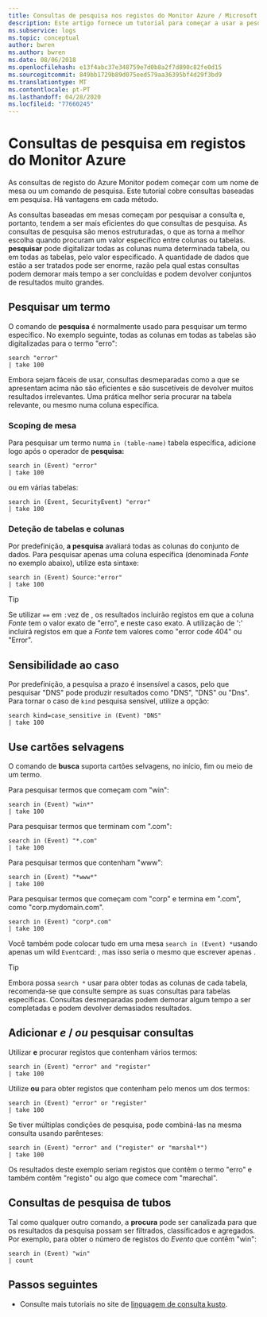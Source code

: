 ```yaml
---
title: Consultas de pesquisa nos registos do Monitor Azure / Microsoft Docs
description: Este artigo fornece um tutorial para começar a usar a pesquisa em consultas de registo do Monitor Azure.
ms.subservice: logs
ms.topic: conceptual
author: bwren
ms.author: bwren
ms.date: 08/06/2018
ms.openlocfilehash: e13f4abc37e348759e7d0b8a2f7d890c82fe0d15
ms.sourcegitcommit: 849bb1729b89d075eed579aa36395bf4d29f3bd9
ms.translationtype: MT
ms.contentlocale: pt-PT
ms.lasthandoff: 04/28/2020
ms.locfileid: "77660245"
---
```

# <a name="search-queries-in-azure-monitor-logs"></a>Consultas de pesquisa em registos do Monitor Azure
As consultas de registo do Azure Monitor podem começar com um nome de mesa ou um comando de pesquisa. Este tutorial cobre consultas baseadas em pesquisa. Há vantagens em cada método.

As consultas baseadas em mesas começam por pesquisar a consulta e, portanto, tendem a ser mais eficientes do que consultas de pesquisa. As consultas de pesquisa são menos estruturadas, o que as torna a melhor escolha quando procuram um valor específico entre colunas ou tabelas. **pesquisar** pode digitalizar todas as colunas numa determinada tabela, ou em todas as tabelas, pelo valor especificado. A quantidade de dados que estão a ser tratados pode ser enorme, razão pela qual estas consultas podem demorar mais tempo a ser concluídas e podem devolver conjuntos de resultados muito grandes.

## <a name="search-a-term"></a>Pesquisar um termo
O comando de **pesquisa** é normalmente usado para pesquisar um termo específico. No exemplo seguinte, todas as colunas em todas as tabelas são digitalizadas para o termo "erro":

```Kusto
search "error"
| take 100
```

Embora sejam fáceis de usar, consultas desmeparadas como a que se apresentam acima não são eficientes e são suscetíveis de devolver muitos resultados irrelevantes. Uma prática melhor seria procurar na tabela relevante, ou mesmo numa coluna específica.

### <a name="table-scoping"></a>Scoping de mesa
Para pesquisar um termo numa `in (table-name)` tabela específica, adicione logo após o operador de **pesquisa:**

```Kusto
search in (Event) "error"
| take 100
```

ou em várias tabelas:
```Kusto
search in (Event, SecurityEvent) "error"
| take 100
```

### <a name="table-and-column-scoping"></a>Deteção de tabelas e colunas
Por predefinição, **a pesquisa** avaliará todas as colunas do conjunto de dados. Para pesquisar apenas uma coluna específica (denominada *Fonte* no exemplo abaixo), utilize esta sintaxe:

```Kusto
search in (Event) Source:"error"
| take 100
```

> [!TIP]
> Se utilizar `==` em `:`vez de , os resultados incluirão registos em que a coluna *Fonte* tem o valor exato de "erro", e neste caso exato. A utilização de ':' incluirá registos em que a *Fonte* tem valores como "error code 404" ou "Error".

## <a name="case-sensitivity"></a>Sensibilidade ao caso
Por predefinição, a pesquisa a prazo é insensível a casos, pelo que pesquisar "DNS" pode produzir resultados como "DNS", "DNS" ou "Dns". Para tornar o caso de `kind` pesquisa sensível, utilize a opção:

```Kusto
search kind=case_sensitive in (Event) "DNS"
| take 100
```

## <a name="use-wild-cards"></a>Use cartões selvagens
O comando de **busca** suporta cartões selvagens, no início, fim ou meio de um termo.

Para pesquisar termos que começam com "win":
```Kusto
search in (Event) "win*"
| take 100
```

Para pesquisar termos que terminam com ".com":
```Kusto
search in (Event) "*.com"
| take 100
```

Para pesquisar termos que contenham "www":
```Kusto
search in (Event) "*www*"
| take 100
```

Para pesquisar termos que começam com "corp" e termina em ".com", como "corp.mydomain.com".

```Kusto
search in (Event) "corp*.com"
| take 100
```

Você também pode colocar tudo em uma mesa `search in (Event) *`usando apenas um wild `Event`card: , mas isso seria o mesmo que escrever apenas .

> [!TIP]
> Embora possa `search *` usar para obter todas as colunas de cada tabela, recomenda-se que consulte sempre as suas consultas para tabelas específicas. Consultas desmeparadas podem demorar algum tempo a ser completadas e podem devolver demasiados resultados.

## <a name="add-and--or-to-search-queries"></a>Adicionar *e* / *ou* pesquisar consultas
Utilizar **e** procurar registos que contenham vários termos:

```Kusto
search in (Event) "error" and "register"
| take 100
```

Utilize **ou** para obter registos que contenham pelo menos um dos termos:

```Kusto
search in (Event) "error" or "register"
| take 100
```

Se tiver múltiplas condições de pesquisa, pode combiná-las na mesma consulta usando parênteses:

```Kusto
search in (Event) "error" and ("register" or "marshal*")
| take 100
```

Os resultados deste exemplo seriam registos que contêm o termo "erro" e também contêm "registo" ou algo que comece com "marechal".

## <a name="pipe-search-queries"></a>Consultas de pesquisa de tubos
Tal como qualquer outro comando, a **procura** pode ser canalizada para que os resultados da pesquisa possam ser filtrados, classificados e agregados. Por exemplo, para obter o número de registos do *Evento* que contêm "win":

```Kusto
search in (Event) "win"
| count
```




## <a name="next-steps"></a>Passos seguintes

- Consulte mais tutoriais no site de [linguagem de consulta kusto](/azure/kusto/query/).
